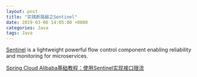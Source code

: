 ```yaml
---
layout: post
title: "实践断路器之Sentinel"
date: 2019-03-06 14:05:00 +0800
categories: Java
tags: Java 
---
```


[Sentinel](https://github.com/alibaba/Sentinel) is a lightweight powerful flow control component enabling reliability and monitoring for microservices.

[Spring Cloud Alibaba基础教程：使用Sentinel实现接口限流](http://blog.didispace.com/spring-cloud-alibaba-sentinel-1/)